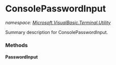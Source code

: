 ﻿
# ConsolePasswordInput
_namespace: [Microsoft.VisualBasic.Terminal.Utility](N-Microsoft.VisualBasic.Terminal.Utility.md)_

Summary description for ConsolePasswordInput.

### Methods

#### PasswordInput




